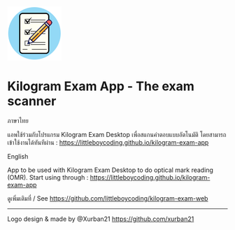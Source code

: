 ![](https://github.com/littleboycoding/kilogram-exam-app/blob/master/favicon.png)
# Kilogram Exam App - The exam scanner

ภาษาไทย

แอพใช้ร่วมกับโปรแกรม Kilogram Exam Desktop เพื่อสแกนคำตอบแบบอัตโนมัติ
โดยสามารถเข้าใช้งานได้ทันทีผ่าน : https://littleboycoding.github.io/kilogram-exam-app

English

App to be used with Kilogram Exam Desktop to do optical mark reading (OMR). 
Start using through : https://littleboycoding.github.io/kilogram-exam-app

ดูเพิ่มเติมที่ / See https://github.com/littleboycoding/kilogram-exam-web

---

Logo design & made by @Xurban21 https://github.com/xurban21
